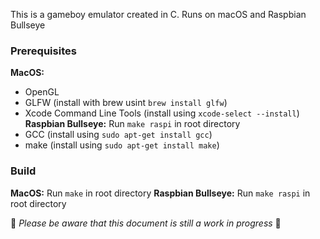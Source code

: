 This is a gameboy emulator created in C. Runs on macOS and Raspbian Bullseye

### Prerequisites
**MacOS:**
- OpenGL
- GLFW (install with brew usint `brew install glfw`)
- Xcode Command Line Tools (install using `xcode-select --install`)
**Raspbian Bullseye:** Run `make raspi` in root directory
- GCC (install using `sudo apt-get install gcc`)
- make (install using `sudo apt-get install make`)

### Build
**MacOS:** Run `make` in root directory
**Raspbian Bullseye:** Run `make raspi` in root directory





🚧 *Please be aware that this document is still a work in progress* 🚧
